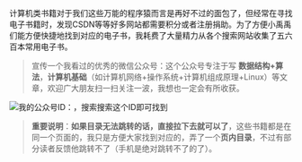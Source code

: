 计算机类书籍对于我们这些万能的程序猿而言是再好不过的面包了，但经常在寻找电子书籍时，发现CSDN等等好多网站都需要积分或者注册捐助。为了方便小禹禹们能方便快捷地找到对应的电子书，我耗费了大量精力从各个搜索网站收集了五六百本常用电子书。

> 宣传一个我看过的优秀的微信公众号：这个公众号专注于写 **数据结构+算法**，**计算机基础**（如计算机网络+操作系统+计算机组成原理+Linux）等文章，欢迎广大朋友扫一扫关注一波，我想也一定会有所收获。

![我的公众号ID：，搜索搜索这个ID即可找到](qrcode.jpg)

> **重要说明**：**如果目录无法跳转的话，直接拉下去就可以了**，这些书籍都是在同一个页面的，我只是方便大家找到对应的，弄了一个**页内目录**，不过有部分读者反馈他跳转不了（手机是绝对跳转不了的了）。

